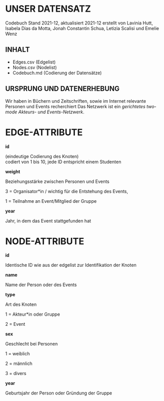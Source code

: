 # UNSER DATENSATZ # 
Codebuch Stand 2021-12, aktualisiert 2021-12
erstellt von Lavinia Hutt, Isabela Dias da Motta, Jonah Constantin Schua, Letizia Scalisi und Emelie Wenz

## INHALT ##
- Edges.csv (Edgelist)
- Nodes.csv (Nodelist)
- Codebuch.md (Codierung der Datensätze)

## URSPRUNG UND DATENERHEBUNG ##
Wir haben in Büchern und Zeitschriften, sowie im Internet relevante Personen und Events recherchiert
Das Netzwerk ist ein *gerichtetes two-mode Akteurs- und Events-Netzwerk*. 


# EDGE-ATTRIBUTE #
**id**  </p>
(eindeutige Codierung des Knoten)   
codiert von 1 bis 10, jede ID entspricht einem Studenten

**weight**  </p>
Beziehungsstärke zwischen Personen und Events </p>
3 = Organisator*in / wichtig für die Entstehung des Events,</p>
1 = Teilnahme an Event/Mitglied der Gruppe

**year** </p>
Jahr, in dem das Event stattgefunden hat

# NODE-ATTRIBUTE #

**id**  </p>
Identische ID wie aus der edgelist zur Identifikation der Knoten

**name** </p>
Name der Person oder des Events


**type**    </p>
Art des Knoten </p>
1 = Akteur*in oder Gruppe</p>
2 = Event </p>

**sex** </p>
Geschlecht bei Personen </p>
1 = weiblich</p>
2 = männlich</p>
3 = divers</p>

**year** </p>
Geburtsjahr der Person oder Gründung der Gruppe


